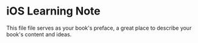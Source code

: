 # iOS Learning Note

This file file serves as your book's preface, a great place to describe your book's content and ideas.

